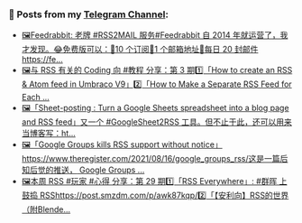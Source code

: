 ### 📰 Posts from my [Telegram Channel](https://t.me/s/aboutrss):
<!-- BLOG-POST-LIST:START -->
- [🖼Feedrabbit: 老牌 #RSS2MAIL 服务#Feedrabbit 自 2014 年就运营了，我才发现。😂免费版可以：🔸10 个订阅🔸1 个邮箱地址🔸每日 20 封邮件https://fe...](https://t.me/aboutrss/1123)
- [🖼与 RSS 有关的 Coding 向 #教程 分享：第 3 期1️⃣「How to create an RSS & Atom feed in Umbraco V9」2️⃣「How to Make a Separate RSS Feed for Each ...](https://t.me/aboutrss/1122)
- [🖼「Sheet-posting : Turn a Google Sheets spreadsheet into a blog page and RSS feed」又一个 #GoogleSheet2RSS 工具。但不止于此，还可以用来当博客写：ht...](https://t.me/aboutrss/1121)
- [🖼「Google Groups kills RSS support without notice」https://www.theregister.com/2021/08/16/google_groups_rss/这是一篇后知后觉的推送， Google Groups ...](https://t.me/aboutrss/1120)
- [🖼本周 RSS #玩家 #心得 分享：第 29 期1️⃣「RSS Everywhere」: #群晖 上鼓捣 RSShttps://post.smzdm.com/p/awk87kqp/2️⃣「【安利向】RSS的世界（附Blende...](https://t.me/aboutrss/1119)
<!-- BLOG-POST-LIST:END -->

<!--
**AboutRSS/AboutRSS** is a ✨ _special_ ✨ repository because its `README.md` (this file) appears on your GitHub profile.

Here are some ideas to get you started:

- 🔭 I’m currently working on ...
- 🌱 I’m currently learning ...
- 👯 I’m looking to collaborate on ...
- 🤔 I’m looking for help with ...
- 💬 Ask me about ...
- 📫 How to reach me: ...
- 😄 Pronouns: ...
- ⚡ Fun fact: ...
-->
